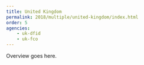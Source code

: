 ```yaml
---
title: United Kingdom
permalink: 2018/multiple/united-kingdom/index.html
order: 5
agencies:
    - uk-dfid
    - uk-fco
---
```


Overview goes here.
